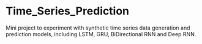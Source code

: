 # Time_Series_Prediction
Mini project to experiment with synthetic time series data generation and prediction models, including LSTM, GRU, BiDirectional RNN and Deep RNN. 

